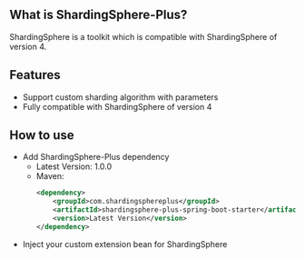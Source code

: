 ## What is ShardingSphere-Plus?
ShardingSphere is a toolkit which is compatible with ShardingSphere of version 4. 

## Features
-   Support custom sharding algorithm with parameters
-   Fully compatible with ShardingSphere of version 4

## How to use
-   Add ShardingSphere-Plus dependency
    - Latest Version: 1.0.0
    - Maven:
      ```xml
      <dependency>
          <groupId>com.shardingsphereplus</groupId>
          <artifactId>shardingsphere-plus-spring-boot-starter</artifactId>
          <version>Latest Version</version>
      </dependency>
      ```
-   Inject your custom extension bean for ShardingSphere
 
